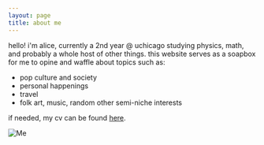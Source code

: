 ```yaml
---
layout: page
title: about me
---
```


hello! i'm alice, currently a 2nd year @ uchicago studying physics, math, and probably a whole host of other things. this website serves as a soapbox for me to opine and waffle about topics such as:

- pop culture and society
- personal happenings
- travel
- folk art, music, random other semi-niche interests

if needed, my cv can be found [here](https://www.overleaf.com/read/vxkxvmtxsczf#c705a0).

![Me](https://atxwang.github.io/assets/img/profile2.jpg)
